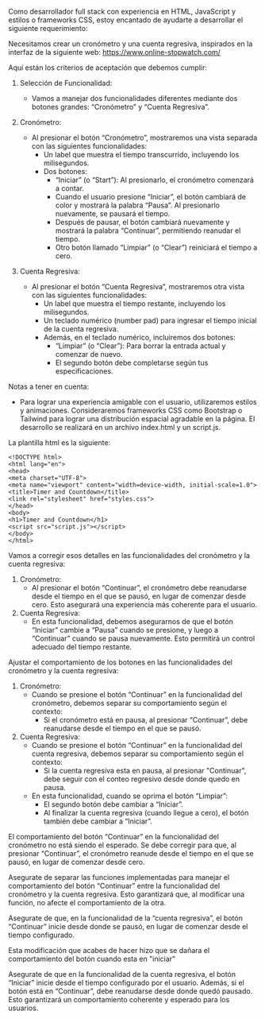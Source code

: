 Como desarrollador full stack con experiencia en HTML, JavaScript y estilos o frameworks CSS, estoy encantado de ayudarte a desarrollar el siguiente requerimiento:

Necesitamos crear un cronómetro y una cuenta regresiva, inspirados en la interfaz de la siguiente web: https://www.online-stopwatch.com/

Aquí están los criterios de aceptación que debemos cumplir:

1. Selección de Funcionalidad:

   - Vamos a manejar dos funcionalidades diferentes mediante dos botones grandes: “Cronómetro” y “Cuenta Regresiva”.
2. Cronómetro:
   - Al presionar el botón “Cronómetro”, mostraremos una vista separada con las siguientes funcionalidades:
      - Un label que muestra el tiempo transcurrido, incluyendo los milisegundos.
     - Dos botones:
       - “Iniciar” (o “Start”): Al presionarlo, el cronómetro comenzará a contar.
       - Cuando el usuario presione “Iniciar”, el botón cambiará de color y mostrará la palabra “Pausa”. Al presionarlo nuevamente, se pausará el tiempo.
       - Después de pausar, el botón cambiará nuevamente y mostrará la palabra “Continuar”, permitiendo reanudar el tiempo.
       - Otro botón llamado “Limpiar” (o “Clear”) reiniciará el tiempo a cero.

3. Cuenta Regresiva:
   - Al presionar el botón “Cuenta Regresiva”, mostraremos otra vista con las siguientes funcionalidades:
     - Un label que muestra el tiempo restante, incluyendo los milisegundos.
     - Un teclado numérico (number pad) para ingresar el tiempo inicial de la cuenta regresiva.
     - Además, en el teclado numérico, incluiremos dos botones:
       - “Limpiar” (o “Clear”): Para borrar la entrada actual y comenzar de nuevo.
       - El segundo botón debe completarse según tus especificaciones.

Notas a tener en cuenta:
- Para lograr una experiencia amigable con el usuario, utilizaremos estilos y animaciones. Consideraremos frameworks CSS como Bootstrap o Tailwind para lograr una distribución espacial agradable en la página. El desarrollo se realizará en un archivo index.html y un script.js.
  
La plantilla html es la siguiente:
```
<!DOCTYPE html>
<html lang="en">
<head>
<meta charset="UTF-8">
<meta name="viewport" content="width=device-width, initial-scale=1.0">
<title>Timer and Countdown</title>
<link rel="stylesheet" href="styles.css">
</head>
<body>
<h1>Timer and Countdown</h1>
<script src="script.js"></script>
</body>
</html>
```

Vamos a corregir esos detalles en las funcionalidades del cronómetro y la cuenta regresiva:

1. Cronómetro:
   - Al presionar el botón “Continuar”, el cronómetro debe reanudarse desde el tiempo en el que se pausó, en lugar de comenzar desde cero. Esto asegurará una experiencia más coherente para el usuario.
2. Cuenta Regresiva:
   - En esta funcionalidad, debemos asegurarnos de que el botón “Iniciar” cambie a “Pausa” cuando se presione, y luego a “Continuar” cuando se pausa nuevamente. Esto permitirá un control adecuado del tiempo restante.
  
Ajustar el comportamiento de los botones en las funcionalidades del cronómetro y la cuenta regresiva:

1. Cronómetro:
   - Cuando se presione el botón “Continuar” en la funcionalidad del cronómetro, debemos separar su comportamiento según el contexto:
     - Si el cronómetro está en pausa, al presionar “Continuar”, debe reanudarse desde el tiempo en el que se pausó.
2. Cuenta Regresiva:
   - Cuando se presione el botón “Continuar” en la funcionalidad del cuenta regresiva, debemos separar su comportamiento según el contexto:
     - Si la cuenta regresiva esta en pausa, al presionar "Continuar", debe seguir con el conteo regresivo desde donde quedo en pausa.
   - En esta funcionalidad, cuando se oprima el botón “Limpiar”:
     - El segundo botón debe cambiar a “Iniciar”.
     - Al finalizar la cuenta regresiva (cuando llegue a cero), el botón también debe cambiar a “Iniciar”.

El comportamiento del botón “Continuar” en la funcionalidad del cronómetro no está siendo el esperado. Se debe corregir para que, al presionar “Continuar”, el cronómetro reanude desde el tiempo en el que se pausó, en lugar de comenzar desde cero.

Asegurate de separar las funciones implementadas para manejar el comportamiento del botón “Continuar” entre la funcionalidad del cronómetro y la cuenta regresiva. Esto garantizará que, al modificar una función, no afecte el comportamiento de la otra.

Asegurate de que, en la funcionalidad de la “cuenta regresiva”, el botón “Continuar” inicie desde donde se pausó, en lugar de comenzar desde el tiempo configurado.

Esta modificación que acabes de hacer hizo que se dañara el comportamiento del botón cuando esta en "iniciar"

Asegurate de que en la funcionalidad de la cuenta regresiva, el botón “Iniciar” inicie desde el tiempo configurado por el usuario. Además, si el botón está en “Continuar”, debe reanudarse desde donde quedó pausado. Esto garantizará un comportamiento coherente y esperado para los usuarios.